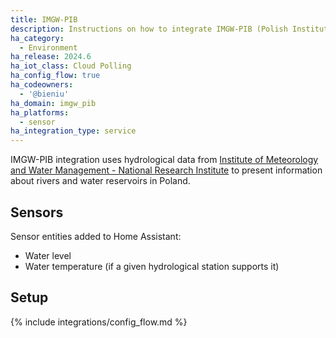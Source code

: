 ```yaml
---
title: IMGW-PIB
description: Instructions on how to integrate IMGW-PIB (Polish Institute of Meteorology and Water Management - National Research Institute) hydrological service within Home Assistant.
ha_category:
  - Environment
ha_release: 2024.6
ha_iot_class: Cloud Polling
ha_config_flow: true
ha_codeowners:
  - '@bieniu'
ha_domain: imgw_pib
ha_platforms:
  - sensor
ha_integration_type: service
---
```


IMGW-PIB integration uses hydrological data from [Institute of Meteorology and Water Management - National Research Institute](https://hydro.imgw.pl) to present information about rivers and water reservoirs in Poland.

## Sensors

Sensor entities added to Home Assistant:

- Water level
- Water temperature (if a given hydrological station supports it)

## Setup

{% include integrations/config_flow.md %}
